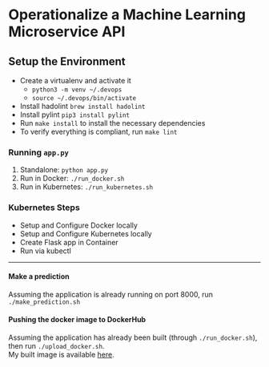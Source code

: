 # Operationalize a Machine Learning Microservice API

## Setup the Environment

* Create a virtualenv and activate it
    - `python3 -m venv ~/.devops`
    - `source ~/.devops/bin/activate`
* Install hadolint `brew install hadolint`
* Install pylint `pip3 install pylint`
* Run `make install` to install the necessary dependencies
* To verify everything is compliant, run `make lint`

### Running `app.py`

1. Standalone:  `python app.py`
2. Run in Docker:  `./run_docker.sh`
3. Run in Kubernetes:  `./run_kubernetes.sh`

### Kubernetes Steps

* Setup and Configure Docker locally
* Setup and Configure Kubernetes locally
* Create Flask app in Container
* Run via kubectl
___
#### Make a prediction
Assuming the application is already running on port 8000, run `./make_prediction.sh`

#### Pushing the docker image to DockerHub
Assuming the application has already been built (through `./run_docker.sh`), then run `./upload_docker.sh`.<br/>
My built image is available [here](https://hub.docker.com/r/tejada7/flask_app).